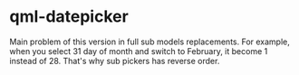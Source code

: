 # qml-datepicker
Main problem of this version in full sub models replacements. For example, when you select 31 day of month and switch to February, it become 1 instead of 28. That's why sub pickers has reverse order.
